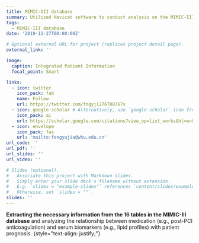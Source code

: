 ```yaml
---
title: MIMIC-III database
summary: Utilized Navicat software to conduct analysis on the MIMIC-III database, aiming to study the influence of blood lipids on the prognosis of patients with coronary heart disease (CAD)
tags:
  - MIMIC-III database
date: '2019-11-27T00:00:00Z'

# Optional external URL for project (replaces project detail page).
external_link: ''

image:
  caption: Integrated Patient Information
  focal_point: Smart

links:
  - icon: twitter
    icon_pack: fab
    name: Follow
    url: https://twitter.com/fngyji276788767s
  - icon: google-scholar # Alternatively, use `google-scholar` icon from `ai` icon pack
    icon_pack: ai
    url: https://scholar.google.com/citations?view_op=list_works&hl=en&user=rXBaX0YAAAAJ&gmla=AP6z3OZCTstNTTjOK4o_cpHmS60fkZO-VKelMQXFbyeS6ItMH-cOvy5O54Egj0FUK3Kj9XQlXwDYza9MwK6VYCURCYbDkIwgEcSprvFVamQ
  - icon: envelope
    icon_pack: fas
    url: 'mailto:fengyujia@whu.edu.cn'
url_code: ''
url_pdf: ''
url_slides: ''
url_video: ''

# Slides (optional).
#   Associate this project with Markdown slides.
#   Simply enter your slide deck's filename without extension.
#   E.g. `slides = "example-slides"` references `content/slides/example-slides.md`.
#   Otherwise, set `slides = ""`.
slides: ''
---
```


**Extracting the necessary information from the 16 tables in the MIMIC-III database** and analyzing the relationship between medication (e.g., post-PCI anticoagulation) and serum biomarkers (e.g., lipid profiles) with patient prognosis.
{style="text-align: justify;"}